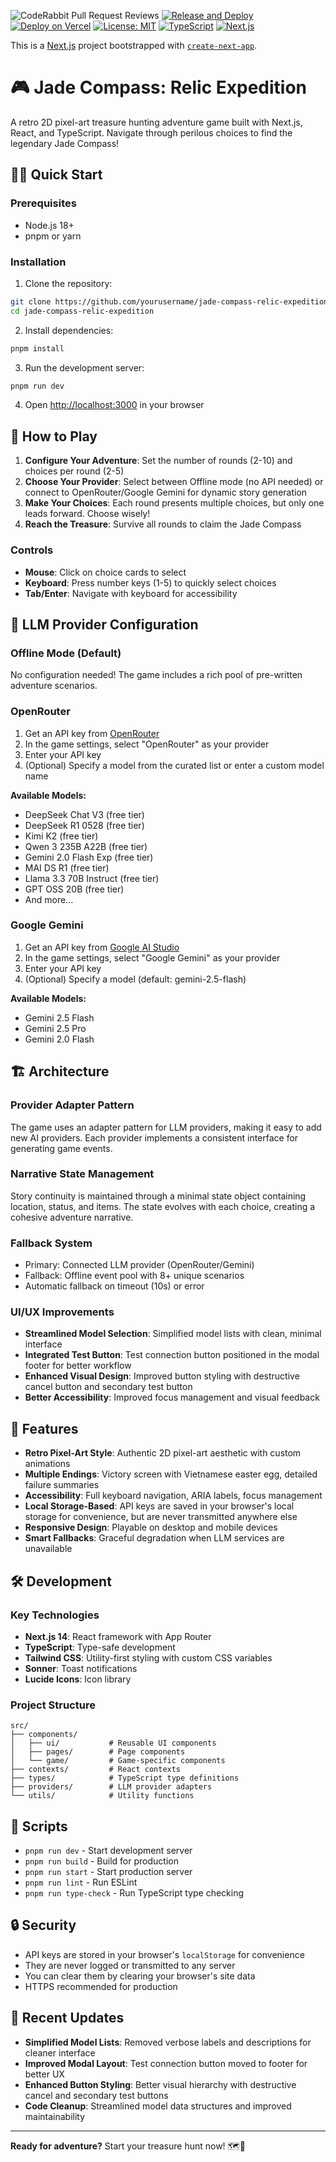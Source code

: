 ![CodeRabbit Pull Request Reviews](https://img.shields.io/coderabbit/prs/github/nguyenthanhan/jade-compass-relic-expedition?utm_source=oss&utm_medium=github&utm_campaign=nguyenthanhan%2Fjade-compass-relic-expedition&labelColor=171717&color=FF570A&link=https%3A%2F%2Fcoderabbit.ai&label=CodeRabbit+Reviews)
[![Release and Deploy](https://github.com/nguyenthanhan//jade-compass-relic-expedition/workflows/Deploy%20and%20Release/badge.svg)](https://github.com/nguyenthanhan//jade-compass-relic-expedition/actions/workflows/deploy-and-release.yml)
[![Deploy on Vercel](https://img.shields.io/badge/Deploy%20on-Vercel-black)](https://vercel.com/heimers-projects/jade-compass-relic-expedition)
[![License: MIT](https://img.shields.io/badge/License-MIT-yellow.svg)](https://opensource.org/licenses/MIT)
[![TypeScript](https://img.shields.io/badge/TypeScript-007ACC?logo=typescript&logoColor=white)](https://www.typescriptlang.org/)
[![Next.js](https://img.shields.io/badge/Next.js-000000?logo=next.js&logoColor=white)](https://nextjs.org/)

This is a [Next.js](https://nextjs.org) project bootstrapped with [`create-next-app`](https://nextjs.org/docs/app/api-reference/cli/create-next-app).

# 🎮 Jade Compass: Relic Expedition

A retro 2D pixel-art treasure hunting adventure game built with Next.js, React, and TypeScript. Navigate through perilous choices to find the legendary Jade Compass!

## 🏃‍♂️ Quick Start

### Prerequisites

- Node.js 18+
- pnpm or yarn

### Installation

1. Clone the repository:

```bash
git clone https://github.com/yourusername/jade-compass-relic-expedition.git
cd jade-compass-relic-expedition
```

2. Install dependencies:

```bash
pnpm install
```

3. Run the development server:

```bash
pnpm run dev
```

4. Open [http://localhost:3000](http://localhost:3000) in your browser

## 🎯 How to Play

1. **Configure Your Adventure**: Set the number of rounds (2-10) and choices per round (2-5)
2. **Choose Your Provider**: Select between Offline mode (no API needed) or connect to OpenRouter/Google Gemini for dynamic story generation
3. **Make Your Choices**: Each round presents multiple choices, but only one leads forward. Choose wisely!
4. **Reach the Treasure**: Survive all rounds to claim the Jade Compass

### Controls

- **Mouse**: Click on choice cards to select
- **Keyboard**: Press number keys (1-5) to quickly select choices
- **Tab/Enter**: Navigate with keyboard for accessibility

## 🤖 LLM Provider Configuration

### Offline Mode (Default)

No configuration needed! The game includes a rich pool of pre-written adventure scenarios.

### OpenRouter

1. Get an API key from [OpenRouter](https://openrouter.ai/)
2. In the game settings, select "OpenRouter" as your provider
3. Enter your API key
4. (Optional) Specify a model from the curated list or enter a custom model name

**Available Models:**

- DeepSeek Chat V3 (free tier)
- DeepSeek R1 0528 (free tier)
- Kimi K2 (free tier)
- Qwen 3 235B A22B (free tier)
- Gemini 2.0 Flash Exp (free tier)
- MAI DS R1 (free tier)
- Llama 3.3 70B Instruct (free tier)
- GPT OSS 20B (free tier)
- And more...

### Google Gemini

1. Get an API key from [Google AI Studio](https://aistudio.google.com/app/apikey)
2. In the game settings, select "Google Gemini" as your provider
3. Enter your API key
4. (Optional) Specify a model (default: gemini-2.5-flash)

**Available Models:**

- Gemini 2.5 Flash
- Gemini 2.5 Pro
- Gemini 2.0 Flash

## 🏗️ Architecture

### Provider Adapter Pattern

The game uses an adapter pattern for LLM providers, making it easy to add new AI providers. Each provider implements a consistent interface for generating game events.

### Narrative State Management

Story continuity is maintained through a minimal state object containing location, status, and items. The state evolves with each choice, creating a cohesive adventure narrative.

### Fallback System

- Primary: Connected LLM provider (OpenRouter/Gemini)
- Fallback: Offline event pool with 8+ unique scenarios
- Automatic fallback on timeout (10s) or error

### UI/UX Improvements

- **Streamlined Model Selection**: Simplified model lists with clean, minimal interface
- **Integrated Test Button**: Test connection button positioned in the modal footer for better workflow
- **Enhanced Visual Design**: Improved button styling with destructive cancel button and secondary test button
- **Better Accessibility**: Improved focus management and visual feedback

## 🎨 Features

- **Retro Pixel-Art Style**: Authentic 2D pixel-art aesthetic with custom animations
- **Multiple Endings**: Victory screen with Vietnamese easter egg, detailed failure summaries
- **Accessibility**: Full keyboard navigation, ARIA labels, focus management
- **Local Storage-Based**: API keys are saved in your browser's local storage for convenience, but are never transmitted anywhere else
- **Responsive Design**: Playable on desktop and mobile devices
- **Smart Fallbacks**: Graceful degradation when LLM services are unavailable

## 🛠️ Development

### Key Technologies

- **Next.js 14**: React framework with App Router
- **TypeScript**: Type-safe development
- **Tailwind CSS**: Utility-first styling with custom CSS variables
- **Sonner**: Toast notifications
- **Lucide Icons**: Icon library

### Project Structure

```
src/
├── components/
│   ├── ui/           # Reusable UI components
│   ├── pages/        # Page components
│   └── game/         # Game-specific components
├── contexts/         # React contexts
├── types/            # TypeScript type definitions
├── providers/        # LLM provider adapters
└── utils/            # Utility functions
```

## 📝 Scripts

- `pnpm run dev` - Start development server
- `pnpm run build` - Build for production
- `pnpm run start` - Start production server
- `pnpm run lint` - Run ESLint
- `pnpm run type-check` - Run TypeScript type checking

## 🔒 Security

- API keys are stored in your browser's `localStorage` for convenience
- They are never logged or transmitted to any server
- You can clear them by clearing your browser's site data
- HTTPS recommended for production

## 🚀 Recent Updates

- **Simplified Model Lists**: Removed verbose labels and descriptions for cleaner interface
- **Improved Modal Layout**: Test connection button moved to footer for better UX
- **Enhanced Button Styling**: Better visual hierarchy with destructive cancel and secondary test buttons
- **Code Cleanup**: Streamlined model data structures and improved maintainability

---

**Ready for adventure?** Start your treasure hunt now! 🗺️💎
